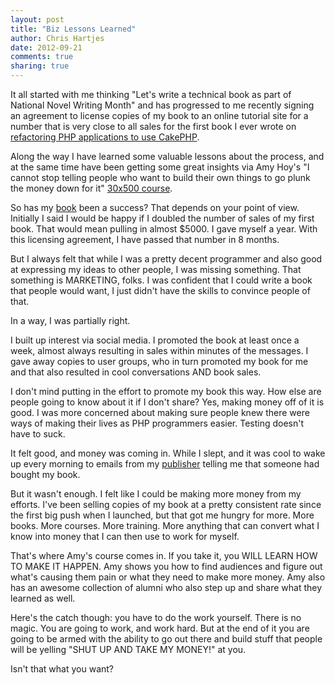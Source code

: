 ```yaml
---
layout: post
title: "Biz Lessons Learned" 
author: Chris Hartjes
date: 2012-09-21
comments: true 
sharing: true 
---
```


It all started with me thinking "Let's write a technical book as part of
National Novel Writing Month" and has progressed to me recently signing an 
agreement to license copies of my book to an online tutorial site for
a number that is very close to all sales for the first book I ever wrote on
[refactoring PHP applications to use CakePHP](http://http://www.wjgilmore.com/books/read/refactoring_legacy_applications_using_cakephp).

Along the way I have learned some valuable lessons about the process, and at
the same time have been getting some great insights via Amy Hoy's "I cannot
stop telling people who want to build their own things to go plunk the money
down for it" [30x500 course](http://unicornfree.com/30x500/).

So has my [book](http://grumpy-testing.com) been a success? That depends on your point of view. Initially
I said I would be happy if I doubled the number of sales of my first book.
That would mean pulling in almost $5000. I gave myself a year. With this
licensing agreement, I have passed that number in 8 months.

But I always felt that while I was a pretty decent programmer and also good
at expressing my ideas to other people, I was missing something. That something
is MARKETING, folks. I was confident that I could write a book that people
would want, I just didn't have the skills to convince people of that.

In a way, I was partially right.

I built up interest via social media. I promoted the book at least once
a week, almost always resulting in sales within minutes of the messages.
I gave away copies to user groups, who in turn promoted my book for me
and that also resulted in cool conversations AND book sales.

I don't mind putting in the effort to promote my book this way. How else
are people going to know about it if I don't share? Yes, making money off of
it is good. I was more concerned about making sure people knew there were
ways of making their lives as PHP programmers easier. Testing doesn't have
to suck.

It felt good, and money was coming in. While I slept, and it was cool to
wake up every morning to emails from my [publisher](http://leanpub.com) 
telling me that someone had bought my book.

But it wasn't enough. I felt like I could be making more money from my
efforts. I've been selling copies of my book at a pretty consistent rate since the
first big push when I launched, but that got me hungry for more. More books.
More courses. More training. More anything that can convert what I know
into money that I can then use to work for myself.

That's where Amy's course comes in. If you take it, you WILL LEARN HOW TO
MAKE IT HAPPEN. Amy shows you how to find audiences and figure out what's
causing them pain or what they need to make more money. Amy also has an
awesome collection of alumni who also step up and share what they learned
as well.

Here's the catch though: you have to do the work yourself. There is no
magic. You are going to work, and work hard. But at the end of it you are
going to be armed with the ability to go out there and build stuff that
people will be yelling "SHUT UP AND TAKE MY MONEY!" at you.

Isn't that what you want?
